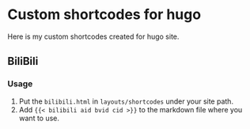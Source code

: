 # Custom shortcodes for hugo

Here is my custom shortcodes created for hugo site.

## BiliBili

### Usage

1. Put the `bilibili.html` in `layouts/shortcodes` under your site path.
2. Add `{{< bilibili aid bvid cid >}}` to the markdown file where you want to use.
